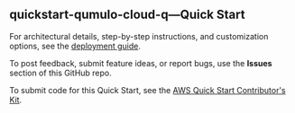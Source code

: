 
## quickstart-qumulo-cloud-q—Quick Start

For architectural details, step-by-step instructions, and customization options, see the [deployment guide](https://aws-quickstart.github.io/quickstart-qumulo-cloud-q/).

To post feedback, submit feature ideas, or report bugs, use the **Issues** section of this GitHub repo. 

To submit code for this Quick Start, see the [AWS Quick Start Contributor's Kit](https://aws-quickstart.github.io/).